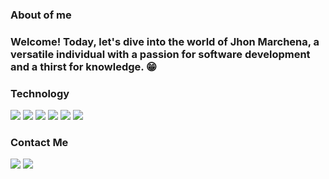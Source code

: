 <h3>About of me</h3>
<h3>Welcome! Today, let's dive into the world of Jhon Marchena, a versatile individual with a passion for software development and a thirst for knowledge. 😁</h3>

<h3>Technology</h3>
<div>
<img src="https://img.shields.io/badge/-HTML5-333333?logo=HTML5"><img/>
<img src="https://img.shields.io/badge/CSS-333333?style=flat&logo=CSS3&logoColor=blue"><img/>
<img src="https://img.shields.io/badge/Javascript-gray?logo=javascript"><img/>
<img src="https://img.shields.io/badge/React-gray?logo=React"><img/>
<img src="https://img.shields.io/badge/NPM-gray?logo=NPM"><img/>
<img src="https://img.shields.io/badge/GIT-gray?logo=GIT"><img/>
</div>

<h3>Contact Me</h3>
<div>
<div>
  <a href="https://www.linkedin.com/in/jhon-marchena-892a8928a/"><img src="https://img.shields.io/badge/linkedin-0A66C2?style=for-the-badge&logo=linkedin&logoColor=white"><img/><a/>
  <a href="jhcronos@gmail.com"><img src="https://img.shields.io/badge/Gmail-gray?style=for-the-badge&logo=gmail&logoColor=red"><a/>
</div>
